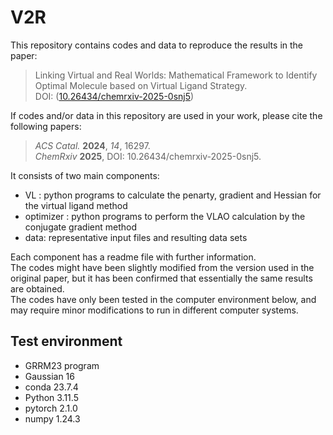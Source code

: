 # V2R

This repository contains codes and data to reproduce the results in the paper:   
> Linking Virtual and Real Worlds: Mathematical Framework to Identify Optimal Molecule based on Virtual Ligand Strategy.  
> DOI: ([10.26434/chemrxiv-2025-0snj5](https://chemrxiv.org/engage/chemrxiv/article-details/67d8c3fa6dde43c90830259a))  

If codes and/or data in this repository are used in your work, please cite the following papers:
> _ACS Catal._ **2024**, _14_, 16297.  
> _ChemRxiv_ **2025**, DOI: 10.26434/chemrxiv-2025-0snj5. 

It consists of two main components:
- VL : python programs to calculate the penarty, gradient and Hessian for the virtual ligand method
- optimizer : python programs to perform the VLAO calculation by the conjugate gradient method
- data: representative input files and resulting data sets
  
Each component has a readme file with further information.  
The codes might have been slightly modified from the version used in the original paper, but it has been confirmed that essentially the same results are obtained.   
The codes have only been tested in the computer environment below, and may require minor modifications to run in different computer systems.  

## Test environment
- GRRM23 program  
- Gaussian 16
- conda 23.7.4
- Python 3.11.5
- pytorch 2.1.0  
- numpy 1.24.3  

